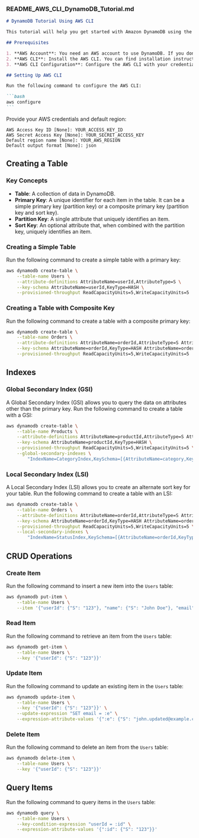 ### README_AWS_CLI_DynamoDB_Tutorial.md

````markdown
# DynamoDB Tutorial Using AWS CLI

This tutorial will help you get started with Amazon DynamoDB using the AWS Command Line Interface (CLI). You'll learn how to create a DynamoDB table, set up indexes, and perform basic CRUD operations.

## Prerequisites

1. **AWS Account**: You need an AWS account to use DynamoDB. If you don't have one, you can create it [here](https://aws.amazon.com/).
2. **AWS CLI**: Install the AWS CLI. You can find installation instructions [here](https://docs.aws.amazon.com/cli/latest/userguide/install-cliv2.html).
3. **AWS CLI Configuration**: Configure the AWS CLI with your credentials. Run `aws configure` and provide your AWS Access Key ID, Secret Access Key, region, and output format.

## Setting Up AWS CLI

Run the following command to configure the AWS CLI:

```bash
aws configure
```
````

Provide your AWS credentials and default region:

```plaintext
AWS Access Key ID [None]: YOUR_ACCESS_KEY_ID
AWS Secret Access Key [None]: YOUR_SECRET_ACCESS_KEY
Default region name [None]: YOUR_AWS_REGION
Default output format [None]: json
```

## Creating a Table

### Key Concepts

- **Table**: A collection of data in DynamoDB.
- **Primary Key**: A unique identifier for each item in the table. It can be a simple primary key (partition key) or a composite primary key (partition key and sort key).
- **Partition Key**: A single attribute that uniquely identifies an item.
- **Sort Key**: An optional attribute that, when combined with the partition key, uniquely identifies an item.

### Creating a Simple Table

Run the following command to create a simple table with a primary key:

```bash
aws dynamodb create-table \
    --table-name Users \
    --attribute-definitions AttributeName=userId,AttributeType=S \
    --key-schema AttributeName=userId,KeyType=HASH \
    --provisioned-throughput ReadCapacityUnits=5,WriteCapacityUnits=5
```

### Creating a Table with Composite Key

Run the following command to create a table with a composite primary key:

```bash
aws dynamodb create-table \
    --table-name Orders \
    --attribute-definitions AttributeName=orderId,AttributeType=S AttributeName=orderDate,AttributeType=S \
    --key-schema AttributeName=orderId,KeyType=HASH AttributeName=orderDate,KeyType=RANGE \
    --provisioned-throughput ReadCapacityUnits=5,WriteCapacityUnits=5
```

## Indexes

### Global Secondary Index (GSI)

A Global Secondary Index (GSI) allows you to query the data on attributes other than the primary key. Run the following command to create a table with a GSI:

```bash
aws dynamodb create-table \
    --table-name Products \
    --attribute-definitions AttributeName=productId,AttributeType=S AttributeName=category,AttributeType=S \
    --key-schema AttributeName=productId,KeyType=HASH \
    --provisioned-throughput ReadCapacityUnits=5,WriteCapacityUnits=5 \
    --global-secondary-indexes \
        "IndexName=CategoryIndex,KeySchema=[{AttributeName=category,KeyType=HASH}],Projection={ProjectionType=ALL},ProvisionedThroughput={ReadCapacityUnits=5,WriteCapacityUnits=5}"
```

### Local Secondary Index (LSI)

A Local Secondary Index (LSI) allows you to create an alternate sort key for your table. Run the following command to create a table with an LSI:

```bash
aws dynamodb create-table \
    --table-name Orders \
    --attribute-definitions AttributeName=orderId,AttributeType=S AttributeName=orderDate,AttributeType=S AttributeName=status,AttributeType=S \
    --key-schema AttributeName=orderId,KeyType=HASH AttributeName=orderDate,KeyType=RANGE \
    --provisioned-throughput ReadCapacityUnits=5,WriteCapacityUnits=5 \
    --local-secondary-indexes \
        "IndexName=StatusIndex,KeySchema=[{AttributeName=orderId,KeyType=HASH},{AttributeName=status,KeyType=RANGE}],Projection={ProjectionType=ALL}"
```

## CRUD Operations

### Create Item

Run the following command to insert a new item into the `Users` table:

```bash
aws dynamodb put-item \
    --table-name Users \
    --item '{"userId": {"S": "123"}, "name": {"S": "John Doe"}, "email": {"S": "john.doe@example.com"}}'
```

### Read Item

Run the following command to retrieve an item from the `Users` table:

```bash
aws dynamodb get-item \
    --table-name Users \
    --key '{"userId": {"S": "123"}}'
```

### Update Item

Run the following command to update an existing item in the `Users` table:

```bash
aws dynamodb update-item \
    --table-name Users \
    --key '{"userId": {"S": "123"}}' \
    --update-expression "SET email = :e" \
    --expression-attribute-values '{":e": {"S": "john.updated@example.com"}}'
```

### Delete Item

Run the following command to delete an item from the `Users` table:

```bash
aws dynamodb delete-item \
    --table-name Users \
    --key '{"userId": {"S": "123"}}'
```

## Query Items

Run the following command to query items in the `Users` table:

```bash
aws dynamodb query \
    --table-name Users \
    --key-condition-expression "userId = :id" \
    --expression-attribute-values '{":id": {"S": "123"}}'
```
